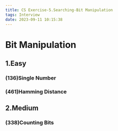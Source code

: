 ```yaml
---
title: CS Exercise-5.Searching-Bit Manipulation
tags: Interview
date: 2023-09-11 10:15:38
---
```


# Bit Manipulation

##   1.Easy

###   (136)Single Number

###   (461)Hamming Distance

##   2.Medium

###   (338)Counting Bits

